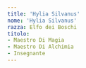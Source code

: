 ```yaml
---
title: 'Hylia Silvanus'
nome: 'Hylia Silvanus'
razza: Elfo dei Boschi
titolo:
- Maestro Di Magia
- Maestro Di Alchimia
- Insegnante
---
```

